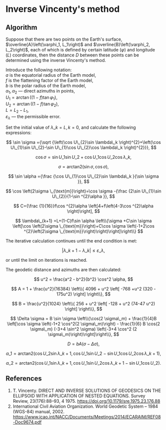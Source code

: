 # Inverse Vincenty's method

## Algorithm
Suppose that there are two points on the Earth's surface, $\overline{A}\left(\varphi_1, L_1\right)$ and $\overline{B}\left(\varphi_2, L_2\right)$, each of which is defined by certain latitude ($\varphi$) and longitude ($L$) coordinates, then the distance $D$ between these points can be determined using the inverse Vincenty's method.
	
Introduce the following notation:\
$a$ is the equatorial radius of the Earth model,\
$f$ is the flattening factor of the Earth model,\
$b$ is the polar radius of the Earth model,\
$\alpha_1,\alpha_2$ — direct azimuths in points,\
$U_1 = \arctan{\left(\left(1 - f\right)\tan{\varphi_1}\right)}$,\
$U_2 = \arctan{\left(\left(1 - f\right)\tan{\varphi_2}\right)}$,\
$L = L_2 - L_1$,\
$\varepsilon_\lambda$ — the permissible error.
	
Set the initial value of $\lambda\_k = L, k = 0$, and calculate the following expressions:

$$ \sin \sigma ={\sqrt {\left(\cos U\_{2}\sin \lambda\_k \right)^{2}+\left(\cos U\_{1}\sin U\_{2}-\sin U\_{1}\cos U\_{2}\cos \lambda\_k \right)^{2}}}, $$

$$ \cos \sigma =\sin U\_{1}\sin U\_{2}+\cos U\_{1}\cos U\_{2}\cos \lambda\_k, $$

$$ 	\sigma =\text {arctan2} \left(\sin \sigma ,\cos \sigma \right), $$

$$ \sin \alpha ={\frac {\cos U\_{1}\cos U\_{2}\sin \lambda\_k }{\sin \sigma }}, $$

$$ \cos \left(2\sigma \_{\text{m}}\right)=\cos \sigma -{\frac {2\sin U\_{1}\sin U\_{2}}{1-\sin ^{2}\alpha }}, $$

$$ C={\frac {1}{16}}f\cos ^{2}\alpha \left[4+f\left(4-3\cos ^{2}\alpha \right)\right], $$

$$ \lambda\_{k+1} =L+(1-C)f\sin \alpha \left\\{\sigma +C\sin \sigma \left[\cos \left(2\sigma \_{\text{m}}\right)+C\cos \sigma \left(-1+2\cos ^{2}\left(2\sigma \_{\text{m}}\right)\right)\right]\right\\} $$

The iterative calculation continues until the end condition is met:

$$ \left|\lambda\_{k+1}-\lambda\_{k}\right|\leq\varepsilon\_\lambda, $$

or until the limit on iterations is reached.

The geodetic distance and azimuths are then calculated:

$$ u^2 = \frac{a^2 - b^2}{b^2} \cos^2 \alpha, $$

$$ 	A = 1 + \frac{u^2}{16384} \left\\{ 4096 + u^2 \left[ -768 +u^2 (320 - 175u^2) \right] \right\\}, $$

$$ B = \frac{u^2}{1024} \left\\{ 256 + u^2 \left[ -128 + u^2 (74-47 u^2) \right] \right\\}, $$

$$ \Delta \sigma = B \sin \sigma \left\\{\cos(2 \sigma\_m) + \frac{1}{4}B  \left[\cos \sigma \left(-1+2 \cos^2(2 \sigma\_m)\right) - \frac{1}{6} B \cos(2 \sigma\_m)  (-3+4 \sin^2 \sigma) \left(-3+4 \cos^2 (2 \sigma\_m)\right)\right]\right\\}, $$

$$ D = b A\left(\sigma - \Delta \sigma\right), $$

$$ \alpha \_{1}=\text {arctan2} \left(\cos U\_{2}\sin \lambda\_{k+1} ,\cos U\_{1}\sin U\_{2}-\sin U\_{1}\cos U\_{2}\cos \lambda\_{k+1} \right), $$

$$ \alpha \_{2}=\text {arctan2} \left(\cos U\_{1}\sin \lambda\_{k+1} ,\cos U\_{1}\sin U\_{2}\cos \lambda\_{k+1} -\sin U\_{1}\cos U\_{2}\right). $$

## References
1. T. Vincenty. DIRECT AND INVERSE SOLUTIONS OF GEODESICS ON THE ELLIPSOID WITH APPLICATION OF NESTED EQUATIONS. Survey Review, 23(176):88–93, 4 1975. https://doi.org/10.1179/sre.1975.23.176.88
2. International Civil Aviation Organization. World Geodetic System – 1984 (WGS-84) manual, 2002. https://www.icao.int/NACC/Documents/Meetings/2014/ECARAIM/REF08-Doc9674.pdf